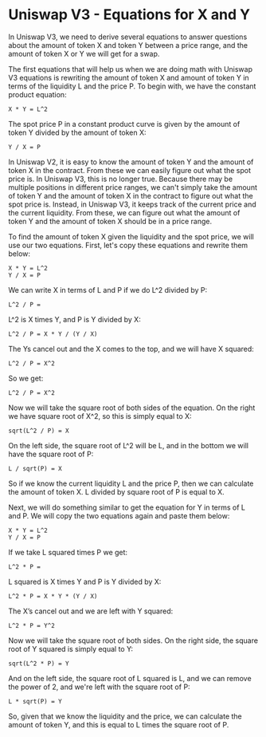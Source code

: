 # Uniswap V3 - Equations for X and Y

In Uniswap V3, we need to derive several equations to answer questions about the amount of token X and token Y between a price range, and the amount of token X or Y we will get for a swap.

The first equations that will help us when we are doing math with Uniswap V3 equations is rewriting the amount of token X and amount of token Y in terms of the liquidity L and the price P. To begin with, we have the constant product equation:
```
X * Y = L^2
```
The spot price P in a constant product curve is given by the amount of token Y divided by the amount of token X:
```
Y / X = P
```
In Uniswap V2, it is easy to know the amount of token Y and the amount of token X in the contract. From these we can easily figure out what the spot price is. In Uniswap V3, this is no longer true. Because there may be multiple positions in different price ranges, we can't simply take the amount of token Y and the amount of token X in the contract to figure out what the spot price is. Instead, in Uniswap V3, it keeps track of the current price and the current liquidity. From these, we can figure out what the amount of token Y and the amount of token X should be in a price range.

To find the amount of token X given the liquidity and the spot price, we will use our two equations. First, let's copy these equations and rewrite them below:
```
X * Y = L^2
Y / X = P
```
We can write X in terms of L and P if we do L^2 divided by P:
```
L^2 / P =
```
L^2 is X times Y, and P is Y divided by X:
```
L^2 / P = X * Y / (Y / X)
```
The Ys cancel out and the X comes to the top, and we will have X squared:
```
L^2 / P = X^2
```
So we get:
```
L^2 / P = X^2
```
Now we will take the square root of both sides of the equation. On the right we have square root of X^2, so this is simply equal to X:
```
sqrt(L^2 / P) = X
```
On the left side, the square root of L^2 will be L, and in the bottom we will have the square root of P:
```
L / sqrt(P) = X
```
So if we know the current liquidity L and the price P, then we can calculate the amount of token X. L divided by square root of P is equal to X.

Next, we will do something similar to get the equation for Y in terms of L and P. We will copy the two equations again and paste them below:
```
X * Y = L^2
Y / X = P
```
If we take L squared times P we get:
```
L^2 * P =
```
L squared is X times Y and P is Y divided by X:
```
L^2 * P = X * Y * (Y / X)
```
The X’s cancel out and we are left with Y squared:
```
L^2 * P = Y^2
```
Now we will take the square root of both sides. On the right side, the square root of Y squared is simply equal to Y:
```
sqrt(L^2 * P) = Y
```
And on the left side, the square root of L squared is L, and we can remove the power of 2, and we're left with the square root of P:
```
L * sqrt(P) = Y
```
So, given that we know the liquidity and the price, we can calculate the amount of token Y, and this is equal to L times the square root of P.
